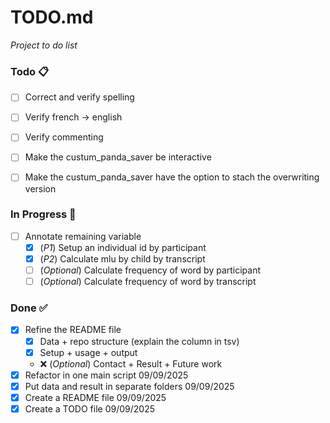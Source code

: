 # TODO.md

<em>Project to do list</em>

### Todo 📋

- [ ] Correct and verify spelling
- [ ] Verify french -> english
- [ ] Verify commenting

- [ ] Make the custum_panda_saver be interactive
- [ ] Make the custum_panda_saver have the option to stach the overwriting version


### In Progress 🔄

- [ ] Annotate remaining variable
  - [x] (*P1*) Setup an individual id by participant
  - [x] (*P2*) Calculate mlu by child by transcript
  - [ ] (*Optional*) Calculate frequency of word by participant
  - [ ] (*Optional*) Calculate frequency of word by transcript

### Done ✅

- [x] Refine the README file
  - [x] Data + repo structure (explain the column in tsv)
  - [x] Setup + usage + output
  - ❌ (*Optional*) Contact + Result + Future work
- [x] Refactor in one main script 09/09/2025
- [x] Put data and result in separate folders 09/09/2025
- [x] Create a README file 09/09/2025
- [x] Create a TODO file 09/09/2025